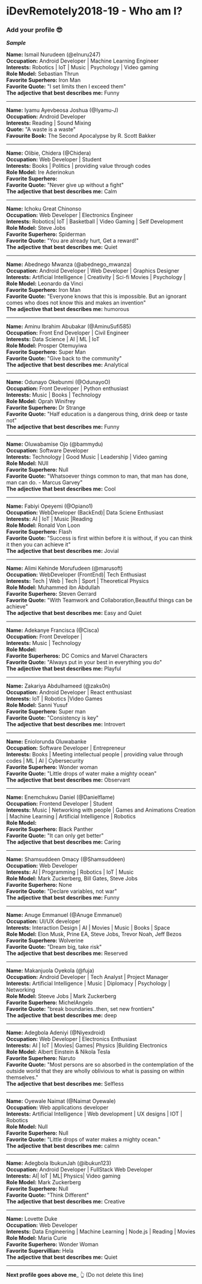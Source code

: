 ﻿# iDevRemotely2018-19 - Who am I?
### Add your profile 😎
**_Sample_**

**Name:** Ismail Nurudeen (@elnuru247) <br>
**Occupation:** Android Developer | Machine Learning Engineer <br>
**Interests:** Robotics | IoT | Music | Psychology | Video gaming <br>
**Role Model:** Sebastian Thrun <br>
**Favorite Superhero:** Iron Man <br>
**Favorite Quote:** "I set limits then I exceed them" <br>
**The adjective that best describes me:** Funny <br>
___
**Name:** Iyamu Ayevbeosa Joshua (@Iyamu-J) <br>
**Occupation:** Android Developer <br>
**Interests:** Reading | Sound Mixing<br>
**Quote:** "A waste is a waste" <br>
**Favourite Book:** The Second Apocalypse by R. Scott Bakker<br>
___
**Name:** Olibie, Chidera (@Chidera)<br>
**Occupation:** Web Developer | Student <br>
**Interests:**  Books | Politics | providing value through codes<br>
**Role Model:** Ire Aderinokun <br>
**Favorite Superhero:** <br>
**Favorite Quote:** "Never give up without a fight" <br>
**The adjective that best describes me:** Calm <br>
___
**Name:** Ichoku Great Chinonso <br>
**Occupation:** Web Developer | Electronics Engineer <br>
**Interests:** Robotics| IoT | Basketball | Video Gaming | Self Development <br>
**Role Model:** Steve Jobs <br>
**Favorite Superhero:** Spiderman <br>
**Favorite Quote:** "You are already hurt, Get a reward!" <br>
**The adjective that best describes me:** Quiet <br>
___
**Name:** Abednego Mwanza (@abednego_mwanza) <br>
**Occupation:** Android Developer | Web Developer | Graphics Designer <br>
**Interests:** Artificial Intelligence | Creativity | Sci-fi Movies | Psychology | <br>
**Role Model:** Leonardo da Vinci <br>
**Favorite Superhero:** Iron Man <br>
**Favorite Quote:** "Everyone knows that this is impossible. But an ignorant comes who does not know this and makes an invention" <br>
**The adjective that best describes me:** humorous <br>
___
**Name:** Aminu Ibrahim Abubakar (@AminuSufi585) <br>
**Occupation:** Front End Developer | Civil Engineer <br>
**Interests:** Data Science | AI | ML | IoT <br>
**Role Model:** Prosper Otemuyiwa <br>
**Favorite Superhero:** Super Man <br>
**Favorite Quote:** "Give back to the community" <br>
**The adjective that best describes me:** Analytical <br>
___
**Name:** Odunayo Okebunmi (@OdunayoO) <br>
**Occupation:** Front Developer | Python enthusiast <br>
**Interests:** Music | Books | Technology <br>
**Role Model:** Oprah Winifrey <br>
**Favorite Superhero:** Dr Strange <br>
**Favorite Quote:** "Half education is a dangerous thing, drink deep or taste not" <br>
**The adjective that best describes me:** Funny <br>
___
**Name:** Oluwabamise Ojo (@bammydu) <br>
**Occupation:** Software Developer <br>
**Interests:** Technology | Good Music | Leadership | Video gaming <br>
**Role Model:** NUll <br>
**Favorite Superhero:** Null <br>
**Favorite Quote:** "Whatsoever things common to man, that man has done, man can do. - Marcus Garvey" <br>
**The adjective that best describes me:** Cool <br>
___
**Name:** Fabiyi Opeyemi (@Opiano1)<br>
**Occupation:** WebDeveloper (BackEnd)| Data Sciene Enthusiast <br>
**Interests:** AI | IoT | Music |Reading <br>
**Role Model:** Ronald Von Loon <br>
**Favorite Superhero:** Flash <br>
**Favorite Quote:** "Success is first within before it is without, if you can think it then you can achieve it" <br>
**The adjective that best describes me:** Jovial 
___
**Name:** Alimi Kehinde Morufudeen (@marusoft)<br>
**Occupation:** WebDeveloper (FrontEnd)| Tech Enthusiast <br>
**Interests:** Tech | Web | Tech | Sport | Theoretical Physics <br>
**Role Model:** Muhammed ibn Abdullah <br>
**Favorite Superhero:** Steven Gerrard <br>
**Favorite Quote:** "With Teamwork and Collaboration,Beautiful things can be achieve" <br>
**The adjective that best describes me:** Easy and Quiet <br>
___
**Name:** Adekanye Francisca (@Cisca) <br>
**Occupation:** Front Developer |  <br>
**Interests:** Music | Technology <br>
**Role Model:**  <br>
**Favorite Superheros:** DC Comics and Marvel Characters <br>
**Favorite Quote:** "Always put in your best in everything you do" <br>
**The adjective that best describes me:** Playful <br>
___
**Name:** Zakariya Abdulhameed (@zaks0n)<br>
**Occupation:** Android Developer | React enthusiast <br>
**Interests:**  IoT | Robotics |Video Games <br>
**Role Model:** Sanni Yusuf <br>
**Favorite Superhero:** Super man <br>
**Favorite Quote:** "Consistency is key" <br>
**The adjective that best describes me:** Introvert <br>
___
**Name:** Eniolorunda Oluwabanke <br>
**Occupation:** Software Developer | Entrepreneur <br>
**Interests:**  Books | Meeting intellectual people | providing value through codes | ML | AI | Cybersecurity <br>
**Favorite Superhero:** Wonder woman <br>
**Favorite Quote:** "Little drops of water make a mighty ocean" <br>
**The adjective that best describes me:** Observant <br>
___
**Name:** Enemchukwu Daniel (@Danielflame) <br>
**Occupation:** Frontend Developer | Student <br>
**Interests:**  Music | Networking with people | Games and Animations Creation | Machine Learning | Artificial Intelligence | Robotics  <br>
**Role Model:**  <br>
**Favorite Superhero:** Black Panther <br>
**Favorite Quote:** "It can only get better" <br>
**The adjective that best describes me:** Caring <br>
___
**Name:** Shamsuddeen Omacy (@Shamsuddeen) <br>
**Occupation:** Web Developer <br>
**Interests:** AI | Programming | Robotics | IoT | Music <br>
**Role Model:** Mark Zuckerberg, Bill Gates, Steve Jobs <br>
**Favorite Superhero:** None <br>
**Favorite Quote:** "Declare variables, not war" <br>
**The adjective that best describes me:** Funny <br>
______
**Name:** Anuge Emmanuel (@Anuge Emmanuel) <br>
**Occupation:** UI/UX developer <br>
**Interests:** Interaction Design | AI | Movies | Music | Books | Space <br>
**Role Model:** Elon Musk, Prine EA, Steve Jobs, Trevor Noah, Jeff Bezos <br>
**Favorite Superhero:** Wolverine <br>
**Favorite Quote:** "Dream big, take risk" <br>
**The adjective that best describes me:** Reserved <br>
___
**Name:** Makanjuola Oyekola (@fuja) <br>
**Occupation:** Android Developer | Tech Analyst | Project Manager <br>
**Interests:** Artificial Intelligence | Music | Diplomacy | Psychology | Networking <br>
**Role Model:** Steeve Jobs | Mark Zuckerberg <br>
**Favorite Superhero:** MichelAngelo <br>
**Favorite Quote:** "break boundaries..then, set new frontiers" <br>
**The adjective that best describes me:** deep <br>
___
**Name:** Adegbola Adeniyi (@Niyexdroid)<br>
**Occupation:** Web Developer | Electronics Enthusiast <br>
**Interests:** AI | IoT | Movies| Games| Physics |Building Electronics <br>
**Role Model:** Albert Einstein & Nikola Tesla <br>
**Favorite Superhero:** Naruto <br>
**Favorite Quote:** "Most persons are so absorbed in the contemplation of the outside world that they are wholly oblivious to what is passing on within themselves." <br>
**The adjective that best describes me:** Selfless <br>
___
**Name:** Oyewale Naimat (@Naimat Oyewale) <br>
**Occupation:** Web applications developer <br>
**Interests:** Artificial Intelligence | Web development | UX designs | IOT | Robotics <br>
**Role Model:** Null<br>
**Favorite Superhero:** Null <br>
**Favorite Quote:** "Little drops of water makes a mighty ocean." <br>
**The adjective that best describes me:** calmn <br>
___
**Name:** Adegbola IbukunJah (@ibukun123) <br>
**Occupation:** Android Developer | FullStack Web Developer <br>
**Interests:** AI| IoT | ML| Physics| Video gaming <br>
**Role Model:** Mark Zuckerberg <br>
**Favorite Superhero:** Null <br>
**Favorite Quote:** "Think Different" <br>
**The adjective that best describes me:** Creative <br>
___
**Name:** Lovette Duke <br> 
**Occupation:** Web Developer <br>
**Interests:** Data Engineering | Machine Learning | Node.js | Reading | Movies <br>
**Role Model:** Maria Curie <br>
**Favorite Superhero:** Wonder Woman <br>
**Favorite Supervillian:** Hela <br>
**The adjective that best describes me:** Quiet <br>
___
**Next profile goes above me**_  👆 (Do not delete this line)